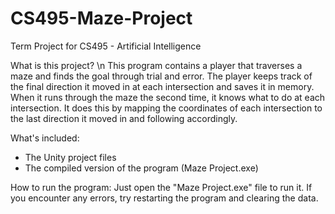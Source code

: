 # CS495-Maze-Project
Term Project for CS495 - Artificial Intelligence

What is this project? \n
This program contains a player that traverses a maze and finds the goal through trial and error.
The player keeps track of the final direction it moved in at each intersection and saves it in memory. 
When it runs through the maze the second time, it knows what to do at each intersection. It does this 
by mapping the coordinates of each intersection to the last direction it moved in and following accordingly.

What's included:
- The Unity project files
- The compiled version of the program (Maze Project.exe)

How to run the program:
Just open the "Maze Project.exe" file to run it.
If you encounter any errors, try restarting the program and clearing the data.
